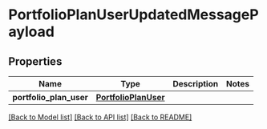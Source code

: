 # PortfolioPlanUserUpdatedMessagePayload

## Properties
Name | Type | Description | Notes
------------ | ------------- | ------------- | -------------
**portfolio_plan_user** | [**PortfolioPlanUser**](PortfolioPlanUser.md) |  | 

[[Back to Model list]](../README.md#documentation-for-models) [[Back to API list]](../README.md#documentation-for-api-endpoints) [[Back to README]](../README.md)



